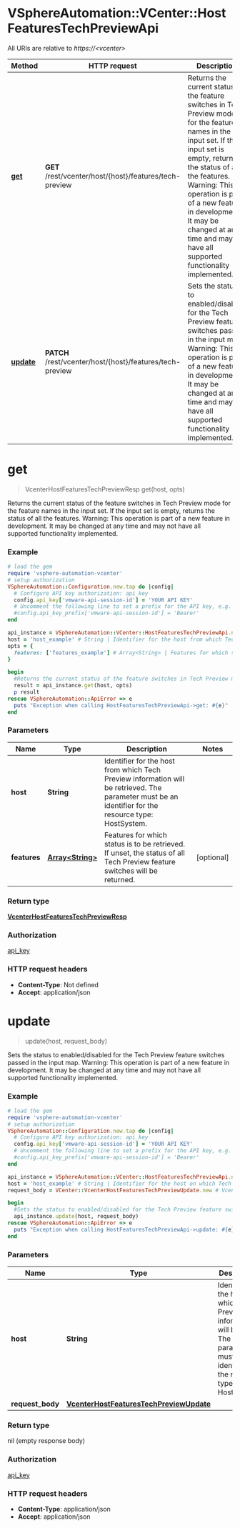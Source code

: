 # VSphereAutomation::VCenter::HostFeaturesTechPreviewApi

All URIs are relative to *https://&lt;vcenter&gt;*

Method | HTTP request | Description
------------- | ------------- | -------------
[**get**](HostFeaturesTechPreviewApi.md#get) | **GET** /rest/vcenter/host/{host}/features/tech-preview | Returns the current status of the feature switches in Tech Preview mode for the feature names in the input set. If the input set is empty, returns the status of all the features. Warning: This operation is part of a new feature in development. It may be changed at any time and may not have all supported functionality implemented.
[**update**](HostFeaturesTechPreviewApi.md#update) | **PATCH** /rest/vcenter/host/{host}/features/tech-preview | Sets the status to enabled/disabled for the Tech Preview feature switches passed in the input map. Warning: This operation is part of a new feature in development. It may be changed at any time and may not have all supported functionality implemented.


# **get**
> VcenterHostFeaturesTechPreviewResp get(host, opts)

Returns the current status of the feature switches in Tech Preview mode for the feature names in the input set. If the input set is empty, returns the status of all the features. Warning: This operation is part of a new feature in development. It may be changed at any time and may not have all supported functionality implemented.

### Example
```ruby
# load the gem
require 'vsphere-automation-vcenter'
# setup authorization
VSphereAutomation::Configuration.new.tap do |config|
  # Configure API key authorization: api_key
  config.api_key['vmware-api-session-id'] = 'YOUR API KEY'
  # Uncomment the following line to set a prefix for the API key, e.g. 'Bearer' (defaults to nil)
  #config.api_key_prefix['vmware-api-session-id'] = 'Bearer'
end

api_instance = VSphereAutomation::VCenter::HostFeaturesTechPreviewApi.new
host = 'host_example' # String | Identifier for the host from which Tech Preview information will be retrieved. The parameter must be an identifier for the resource type: HostSystem.
opts = {
  features: ['features_example'] # Array<String> | Features for which status is to be retrieved. If unset, the status of all Tech Preview feature switches will be returned.
}

begin
  #Returns the current status of the feature switches in Tech Preview mode for the feature names in the input set. If the input set is empty, returns the status of all the features. Warning: This operation is part of a new feature in development. It may be changed at any time and may not have all supported functionality implemented.
  result = api_instance.get(host, opts)
  p result
rescue VSphereAutomation::ApiError => e
  puts "Exception when calling HostFeaturesTechPreviewApi->get: #{e}"
end
```

### Parameters

Name | Type | Description  | Notes
------------- | ------------- | ------------- | -------------
 **host** | **String**| Identifier for the host from which Tech Preview information will be retrieved. The parameter must be an identifier for the resource type: HostSystem. | 
 **features** | [**Array&lt;String&gt;**](String.md)| Features for which status is to be retrieved. If unset, the status of all Tech Preview feature switches will be returned. | [optional] 

### Return type

[**VcenterHostFeaturesTechPreviewResp**](VcenterHostFeaturesTechPreviewResp.md)

### Authorization

[api_key](../README.md#api_key)

### HTTP request headers

 - **Content-Type**: Not defined
 - **Accept**: application/json



# **update**
> update(host, request_body)

Sets the status to enabled/disabled for the Tech Preview feature switches passed in the input map. Warning: This operation is part of a new feature in development. It may be changed at any time and may not have all supported functionality implemented.

### Example
```ruby
# load the gem
require 'vsphere-automation-vcenter'
# setup authorization
VSphereAutomation::Configuration.new.tap do |config|
  # Configure API key authorization: api_key
  config.api_key['vmware-api-session-id'] = 'YOUR API KEY'
  # Uncomment the following line to set a prefix for the API key, e.g. 'Bearer' (defaults to nil)
  #config.api_key_prefix['vmware-api-session-id'] = 'Bearer'
end

api_instance = VSphereAutomation::VCenter::HostFeaturesTechPreviewApi.new
host = 'host_example' # String | Identifier for the host on which Tech Preview information will be set. The parameter must be an identifier for the resource type: HostSystem.
request_body = VCenter::VcenterHostFeaturesTechPreviewUpdate.new # VcenterHostFeaturesTechPreviewUpdate | 

begin
  #Sets the status to enabled/disabled for the Tech Preview feature switches passed in the input map. Warning: This operation is part of a new feature in development. It may be changed at any time and may not have all supported functionality implemented.
  api_instance.update(host, request_body)
rescue VSphereAutomation::ApiError => e
  puts "Exception when calling HostFeaturesTechPreviewApi->update: #{e}"
end
```

### Parameters

Name | Type | Description  | Notes
------------- | ------------- | ------------- | -------------
 **host** | **String**| Identifier for the host on which Tech Preview information will be set. The parameter must be an identifier for the resource type: HostSystem. | 
 **request_body** | [**VcenterHostFeaturesTechPreviewUpdate**](VcenterHostFeaturesTechPreviewUpdate.md)|  | 

### Return type

nil (empty response body)

### Authorization

[api_key](../README.md#api_key)

### HTTP request headers

 - **Content-Type**: application/json
 - **Accept**: application/json



